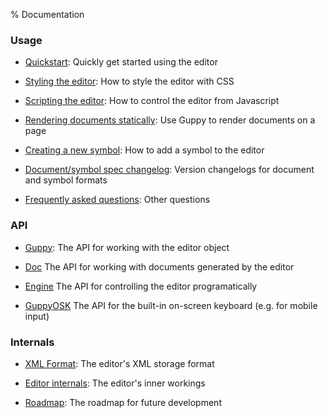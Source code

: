% Documentation

### Usage

* [Quickstart](quickstart.html):
  Quickly get started using the editor

* [Styling the editor](style.html):
  How to style the editor with CSS

* [Scripting the editor](script.html):
  How to control the editor from Javascript

* [Rendering documents statically](render.html):
  Use Guppy to render documents on a page

* [Creating a new symbol](symbols.html):
  How to add a symbol to the editor

* [Document/symbol spec changelog](version.html):
  Version changelogs for document and symbol formats

* [Frequently asked questions](faq.html):
  Other questions

### API

* [Guppy](../api/guppy-js/2.0.0-beta.3/Guppy.html): 
  The API for working with the editor object

* [Doc](../api/guppy-js/2.0.0-beta.3/Doc.html)
  The API for working with documents generated by the editor
  
* [Engine](../api/guppy-js/2.0.0-beta.3/Engine.html)
  The API for controlling the editor programatically

* [GuppyOSK](../api/guppy-js/2.0.0-beta.3/GuppyOSK.html)
  The API for the built-in on-screen keyboard (e.g. for mobile input)

### Internals

* [XML Format](format.html):
  The editor's XML storage format

* [Editor internals](internals.html):
  The editor's inner workings

* [Roadmap](roadmap.html):
  The roadmap for future development
